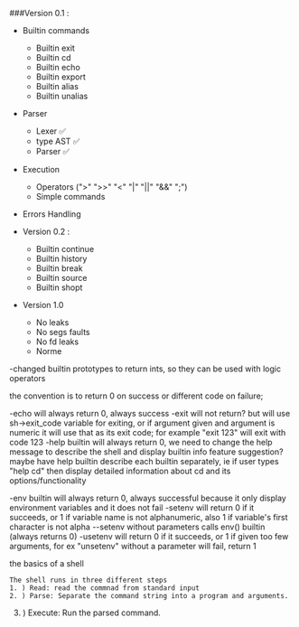###Version 0.1 :

- Builtin commands
	- Builtin exit
	- Builtin cd
	- Builtin echo
	- Builtin export
	- Builtin alias
	- Builtin unalias
- Parser 
	- Lexer ✅
	- type AST ✅
	- Parser ✅

- Execution
	- Operators (">" ">>" "<" "|" "||" "&&" ";")
	- Simple commands

- Errors Handling 

- Version 0.2 :
	- Builtin continue
	- Builtin history  
	- Builtin break
	- Builtin source
	- Builtin shopt

- Version 1.0
	- No leaks
	- No segs faults
	- No fd leaks
	- Norme

-changed builtin prototypes to return ints, so they can be used with logic operators

the convention is to return 0 on success or different code on failure;

-echo will always return 0, always success
-exit will not return? but will use sh->exit_code variable for exiting, or if argument given and argument is numeric it will use that as its exit code; for example "exit 123" will exit with code 123
-help builtin will always return 0, we need to change the help message to describe the shell and display builtin info
feature suggestion? maybe have help builtin describe each builtin separately, ie if user types "help cd" then display detailed information about cd and its options/functionality

-env builtin will always return 0, always successful because it only display environment variables and it does not fail
-setenv will return 0 if it succeeds, or 1 if variable name is not alphanumeric, also 1 if variable's first character is not alpha
 --setenv without parameters calls env() builtin (always returns 0)
-usetenv will return 0 if it succeeds, or 1 if given too few arguments, for ex "unsetenv" without a parameter will fail, return 1

the basics of a shell

	The shell runs in three different steps
	1. ) Read: read the commnad from standard input
	2. ) Parse: Separate the command string into a program and arguments.
3. ) Execute: Run the parsed command.
